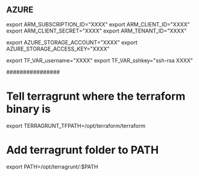 ## AZURE

export ARM_SUBSCRIPTION_ID="XXXX"
export ARM_CLIENT_ID="XXXX"
export ARM_CLIENT_SECRET="XXXX"
export ARM_TENANT_ID="XXXX"

export AZURE_STORAGE_ACCOUNT="XXXX"
export AZURE_STORAGE_ACCESS_KEY="XXXX"

export TF_VAR_username="XXXX"
export TF_VAR_sshkey="ssh-rsa XXXX"


################

# Tell terragrunt where the terraform binary is
export TERRAGRUNT_TFPATH=/opt/terraform/terraform

# Add terragrunt folder to PATH
export PATH=/opt/terragrunt/:$PATH
